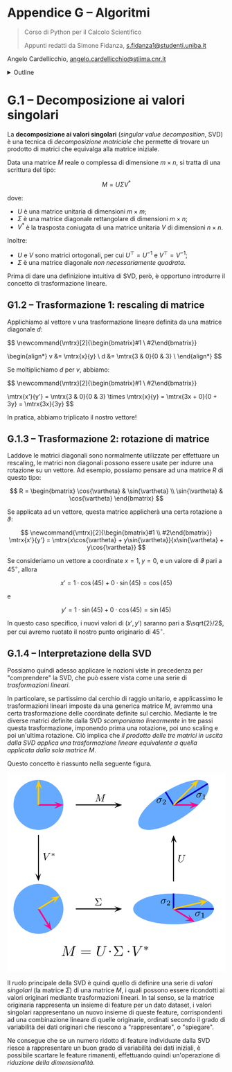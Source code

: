 # Appendice G – Algoritmi

> Corso di Python per il Calcolo Scientifico
>
> Appunti redatti da Simone Fidanza, s.fidanza1@studenti.uniba.it

Angelo Cardellicchio, angelo.cardellicchio@stiima.cnr.it

<details>
<summary>Outline</summary>

<!-- TOC -->

1. [Appendice G – Algoritmi](#appendice-g--algoritmi)
2. [G.1 – Decomposizione ai valori singolari](#g1--decomposizione-ai-valori-singolari)
   1. [G1.2 – Trasformazione 1: rescaling di matrice](#g12--trasformazione-1-rescaling-di-matrice)
   2. [G.1.3 – Trasformazione 2: rotazione di matrice](#g13--trasformazione-2-rotazione-di-matrice)
   3. [G.1.4 – Interpretazione della SVD](#g14--interpretazione-della-svd)

<!-- /TOC -->

</details>

# G.1 – Decomposizione ai valori singolari

La **decomposizione ai valori singolari** (_singular value decomposition_, SVD)
è una tecnica di _decomposizione matriciale_ che permette di trovare un
prodotto di matrici che equivalga alla matrice iniziale.

Data una matrice $M$ reale o complessa di dimensione $m\times n$, si tratta di
una scrittura del tipo:

$$
M = U\Sigma V^*
$$

dove:

- $U$ è una matrice unitaria di dimensioni $m\times m$;
- $\Sigma$ è una matrice diagonale rettangolare di dimensioni $m\times n$;
- $V^*$ è la trasposta coniugata di una matrice unitaria $V$ di
  dimensioni $n\times n$.

Inoltre:

- $U$ e $V$ sono matrici ortogonali, per cui $U^\top = U^{-1}$ e $V^\top = V^{-1}$;
- $\Sigma$ è una matrice diagonale _non necessariamente quadrata_.

Prima di dare una definizione intuitiva di SVD, però, è opportuno introdurre il
concetto di trasformazione lineare.

## G1.2 – Trasformazione 1: rescaling di matrice

Applichiamo al vettore $v$ una trasformazione lineare definita da una matrice
diagonale $d$:

$$
\newcommand{\mtrx}[2]{\begin{bmatrix}#1 \\ #2\end{bmatrix}}

\begin{align*}
    v &= \mtrx{x}{y} \\
    d &= \mtrx{3 & 0}{0 & 3} \\
\end{align*}
$$

Se moltiplichiamo $d$ per $v$, abbiamo:

$$
\newcommand{\mtrx}[2]{\begin{bmatrix}#1 \\ #2\end{bmatrix}}

\mtrx{x'}{y'} = \mtrx{3 & 0}{0 & 3} \times \mtrx{x}{y}
              = \mtrx{3x + 0}{0 + 3y}
              = \mtrx{3x}{3y}
$$

In pratica, abbiamo triplicato il nostro vettore!

## G.1.3 – Trasformazione 2: rotazione di matrice

Laddove le matrici diagonali sono normalmente utilizzate per effettuare un
rescaling, le matrici non diagonali possono essere usate per indurre una
rotazione su un vettore. Ad esempio, possiamo pensare ad una matrice $R$ di
questo tipo:

$$
R = \begin{bmatrix}
        \cos{\vartheta} & \sin{\vartheta} \\
        \sin{\vartheta} & \cos{\vartheta}
    \end{bmatrix}
$$

Se applicata ad un vettore, questa matrice applicherà una certa rotazione a $\vartheta$:

$$
\newcommand{\mtrx}[2]{\begin{bmatrix}#1 \\ #2\end{bmatrix}}
\mtrx{x'}{y'} = \mtrx{x\cos{\vartheta} + y\sin{\vartheta}}{x\sin{\vartheta} + y\cos{\vartheta}}
$$

Se consideriamo un vettore a coordinate $x = 1, y = 0$, e un valore di
$\vartheta$ pari a $45^\circ$, allora

$$
    x' = 1 \cdot \cos(45) + 0 \cdot \sin(45) = \cos(45)
$$

e

$$
    y' = 1 \cdot \sin(45) + 0 \cdot \cos(45) = \sin(45)
$$

In questo caso specifico, i nuovi valori di $(x', y')$ saranno pari a
$\sqrt{2}/2$, per cui avremo ruotato il nostro punto originario di $45^\circ$.

## G.1.4 – Interpretazione della SVD

Possiamo quindi adesso applicare le nozioni viste in precedenza per
"comprendere" la SVD, che può essere vista come una serie di _trasformazioni_
_lineari_.

In particolare, se partissimo dal cerchio di raggio unitario, e applicassimo le
trasformazioni lineari imposte da una generica matrice $M$, avremmo una certa
trasformazione delle coordinate definite sul cerchio. Mediante le tre diverse
matrici definite dalla SVD _scomponiamo linearmente_ in tre passi questa
trasformazione, imponendo prima una rotazione, poi uno scaling e poi un'ultima
rotazione. Ciò implica che _il prodotto delle tre matrici in uscita dalla SVD_
_applica una trasformazione lineare equivalente a quella applicata dalla sola_
_matrice_ $M$.

Questo concetto è riassunto nella seguente figura.

![Rappresentazione della SVD](../img/svd.png)

Il ruolo principale della SVD è quindi quello di definire una serie di _valori_
_singolari_ (la matrice $\Sigma$) di una matrice $M$, i quali possono essere
ricondotti ai valori originari mediante trasformazioni lineari. In tal senso,
se la matrice originaria rappresenta un insieme di feature per un dato dataset,
i valori singolari rappresentano un nuovo insieme di queste feature,
corrispondenti ad una combinazione lineare di quelle originarie, ordinati
secondo il grado di variabilità dei dati originari che riescono a
"rappresentare", o "spiegare".

Ne consegue che se un numero ridotto di feature individuate dalla SVD riesce a
rappresentare un buon grado di variabilità dei dati iniziali, è possibile
scartare le feature rimanenti, effettuando quindi un'operazione di _riduzione_
_della dimensionalità_.

